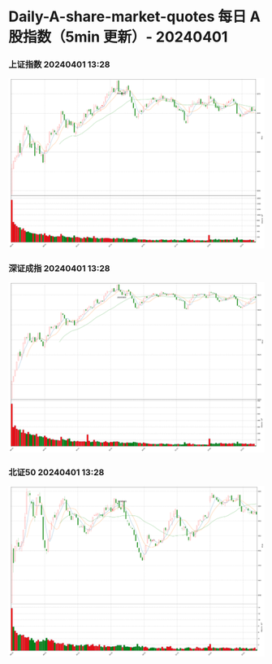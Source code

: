 
# Daily-A-share-market-quotes 每日 A 股指数（5min 更新）- 20240401

### 上证指数 20240401 13:28
![](./fig/2024/4/20240401-sh000001.png)

### 深证成指 20240401 13:28
![](./fig/2024/4/20240401-sz399001.png)

### 北证50 20240401 13:28
![](./fig/2024/4/20240401-bj899050.png)

